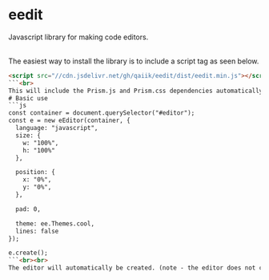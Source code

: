 # eedit
Javascript library for making code editors.<br><br>

The easiest way to install the library is to include a script tag as seen below.
```html
<script src="//cdn.jsdelivr.net/gh/qaiik/eedit/dist/eedit.min.js"></script>
```<br>
This will include the Prism.js and Prism.css dependencies automatically, but will not make any requests.<br><br>
# Basic use
```js
const container = document.querySelector("#editor");
const e = new eEditor(container, {
  language: "javascript",
  size: {
    w: "100%",
    h: "100%"
  },

  position: {
    x: "0%",
    y: "0%",
  },

  pad: 0,

  theme: ee.Themes.cool,
  lines: false
});

e.create();
```<br><br>
The editor will automatically be created. (note - the editor does not conform to the size of the container. Containers are just used for easy removal of editors.)

